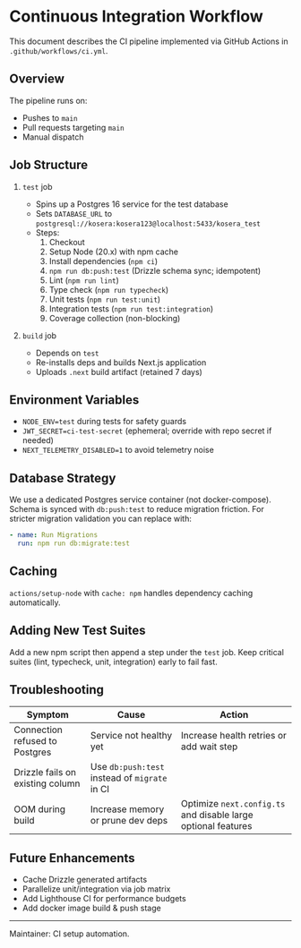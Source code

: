 # Continuous Integration Workflow

This document describes the CI pipeline implemented via GitHub Actions in `.github/workflows/ci.yml`.

## Overview
The pipeline runs on:
- Pushes to `main`
- Pull requests targeting `main`
- Manual dispatch

## Job Structure
1. `test` job
   - Spins up a Postgres 16 service for the test database
   - Sets `DATABASE_URL` to `postgresql://kosera:kosera123@localhost:5433/kosera_test`
   - Steps:
     1. Checkout
     2. Setup Node (20.x) with npm cache
     3. Install dependencies (`npm ci`)
     4. `npm run db:push:test` (Drizzle schema sync; idempotent)
     5. Lint (`npm run lint`)
     6. Type check (`npm run typecheck`)
     7. Unit tests (`npm run test:unit`)
     8. Integration tests (`npm run test:integration`)
     9. Coverage collection (non-blocking)

2. `build` job
   - Depends on `test`
   - Re-installs deps and builds Next.js application
   - Uploads `.next` build artifact (retained 7 days)

## Environment Variables
- `NODE_ENV=test` during tests for safety guards
- `JWT_SECRET=ci-test-secret` (ephemeral; override with repo secret if needed)
- `NEXT_TELEMETRY_DISABLED=1` to avoid telemetry noise

## Database Strategy
We use a dedicated Postgres service container (not docker-compose). Schema is synced with `db:push:test` to reduce migration friction. For stricter migration validation you can replace with:
```yaml
- name: Run Migrations
  run: npm run db:migrate:test
```

## Caching
`actions/setup-node` with `cache: npm` handles dependency caching automatically.

## Adding New Test Suites
Add a new npm script then append a step under the `test` job. Keep critical suites (lint, typecheck, unit, integration) early to fail fast.

## Troubleshooting
| Symptom | Cause | Action |
| ------- | ----- | ------ |
| Connection refused to Postgres | Service not healthy yet | Increase health retries or add wait step |
| Drizzle fails on existing column | Use `db:push:test` instead of `migrate` in CI |
| OOM during build | Increase memory or prune dev deps | Optimize `next.config.ts` and disable large optional features |

## Future Enhancements
- Cache Drizzle generated artifacts
- Parallelize unit/integration via job matrix
- Add Lighthouse CI for performance budgets
- Add docker image build & push stage

---
Maintainer: CI setup automation.

